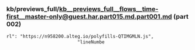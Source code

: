 ### kb/previews_full/kb__previews_full__flows__time-first__master-only@guest.har.part015.md.part001.md (part 002)

```md
rl": "https://n958200.alteg.io/polyfills-QTIMGMLN.js",
                          "lineNumbe
```

```
